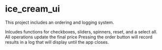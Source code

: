 # ice_cream_ui

This project includes an ordering and logging system.

Inlcudes functions for checkboxes, sliders, spinners, reset, and a select all.
All operations update the final price
Pressing the order button will record results in a log that will display until the app closes.
